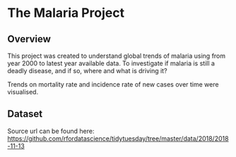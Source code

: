 # The Malaria Project

## Overview
This project was created to understand global trends of malaria using from year 2000 to latest year available data. 
To investigate if malaria is still a deadly disease, and if so, where and what is driving it?

Trends on mortality rate and incidence rate of new cases over time were visualised.

## Dataset
Source url can be found here: https://github.com/rfordatascience/tidytuesday/tree/master/data/2018/2018-11-13
